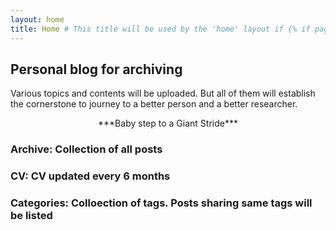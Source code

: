 ```yaml
---
layout: home
title: Home # This title will be used by the 'home' layout if {% if page.title %} is present
---
```


## Personal blog for archiving
Various topics and contents will be uploaded. But all of them will establish the cornerstone to journey to a better person and a better researcher. 

<p align="center">***Baby step to a Giant Stride***</p>

### Archive: Collection of all posts

### CV: CV updated every 6 months

### Categories: Colloection of tags. Posts sharing same tags will be listed

